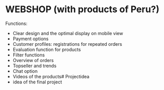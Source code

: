  # WEBSHOP (with products of Peru?)


Functions:

- Clear design and the optimal display on mobile view
- Payment options
- Customer profiles: registrations for repeated orders
- Evaluation function for products
- Filter functions 
- Overview of orders
- Topseller and trends
- Chat option
- Videos of the products# Projectidea
- idea of the final project 
